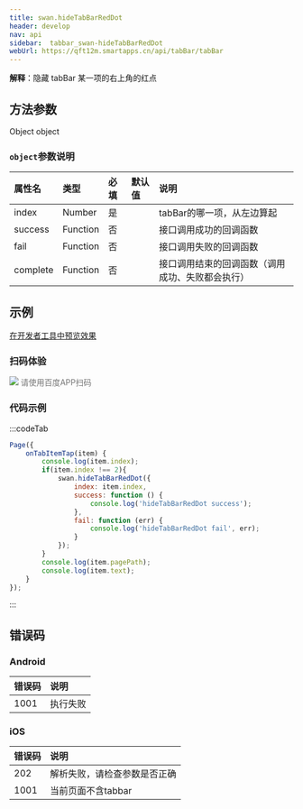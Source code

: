 ```yaml
---
title: swan.hideTabBarRedDot
header: develop
nav: api
sidebar:  tabbar_swan-hideTabBarRedDot
webUrl: https://qft12m.smartapps.cn/api/tabBar/tabBar
---
```

 
**解释**：隐藏 tabBar 某一项的右上角的红点

 
## 方法参数

Object object

###  `object`参数说明 

|属性名 |类型  |必填 | 默认值 |说明|
|:---- |:---- |:---- |:----|:----|
|index |Number  |是| |tabBar的哪一项，从左边算起|
|success |Function  |  否  | | 接口调用成功的回调函数|
|fail   | Function |   否  | |接口调用失败的回调函数|
|complete |   Function |   否 | |  接口调用结束的回调函数（调用成功、失败都会执行）|
## 示例

<a href="swanide://fragment/c0cd5b823043904c1690f5e2b51fe2591574137456000" title="在开发者工具中预览效果" target="_self">在开发者工具中预览效果</a>

### 扫码体验

<div class='scan-code-container'>
    <img src="https://b.bdstatic.com/miniapp/assets/images/doc_demo/pages_tabBar.png" class="demo-qrcode-image" />
    <font color=#777 12px>请使用百度APP扫码</font>
</div>

### 代码示例 

 

:::codeTab

```js
Page({
    onTabItemTap(item) {
        console.log(item.index);
        if(item.index !== 2){
            swan.hideTabBarRedDot({
                index: item.index,
                success: function () {
                    console.log('hideTabBarRedDot success');
                },
                fail: function (err) {
                    console.log('hideTabBarRedDot fail', err);
                }
            });
        }
        console.log(item.pagePath);
        console.log(item.text);
    }
});
```
:::
##  错误码
### Android

|错误码|说明|
|:--|:--|
|1001|执行失败   |


### iOS

|错误码|说明|
|:--|:--|
|202|解析失败，请检查参数是否正确|
|1001|当前页面不含tabbar|
